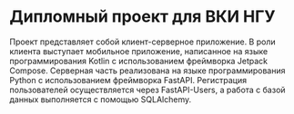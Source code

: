 # Дипломный проект для ВКИ НГУ

Проект представляет собой клиент-серверное приложение. В роли клиента выступает мобильное приложение, написанное на языке программирования Kotlin с использованием фреймворка Jetpack Compose. Серверная часть реализована на языке программирования Python с использованием фреймворка FastAPI. Регистрация пользователей осуществляется через FastAPI-Users, а работа с базой данных выполняется с помощью SQLAlchemy.

